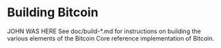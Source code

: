 Building Bitcoin
================
JOHN WAS HERE
See doc/build-*.md for instructions on building the various
elements of the Bitcoin Core reference implementation of Bitcoin.
